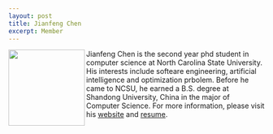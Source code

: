 ```yaml
---
layout: post
title: Jianfeng Chen
excerpt: Member 
---
```


 
<img align=left width=150
src="{{site.url}}/img/chen.jpg"> Jianfeng Chen is the second year phd student in computer science at North Carolina State University. His interests include softeare engineering, artificial intelligence and optimization prbolem. Before he came to NCSU, he earned a B.S. degree at Shandong University, China in the major of Computer Science. For more information, please visit his [website](http://jianfeng.branded.me/) and [resume](http://www4.ncsu.edu/~jchen37/CHEN.pdf).
